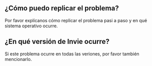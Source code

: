## ¿Cómo puedo replicar el problema?
Por favor explícanos cómo replicar el problema pasi a paso y en qué sistema operativo ocurre.
## ¿En qué versión de Invie ocurre?
Si este problema ocurre en todas las veriones, por favor también mencionarlo.
